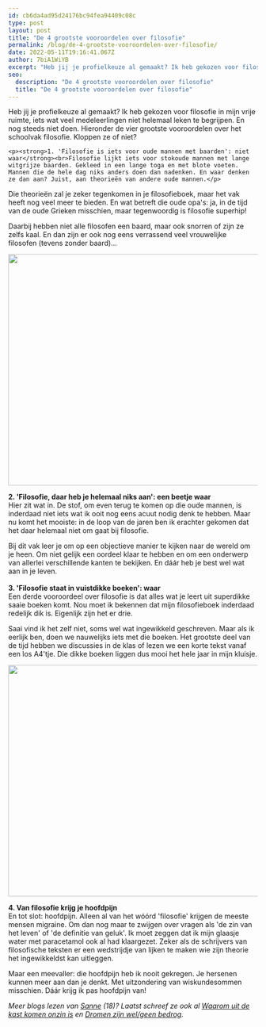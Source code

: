 ```yaml
---
id: cb6da4ad95d24176bc94fea94409c08c
type: post
layout: post
title: "De 4 grootste vooroordelen over filosofie"
permalink: /blog/de-4-grootste-vooroordelen-over-filosofie/
date: 2022-05-11T19:16:41.067Z
author: 7biA1WiYB
excerpt: "Heb jij je profielkeuze al gemaakt? Ik heb gekozen voor filosofie in mijn vrije ruimte, iets wat veel medeleerlingen niet helemaal leken te begrijpen. En nog steeds niet doen. Hieronder de vier grootste vooroordelen over het schoolvak filosofie. Kloppen ze of niet?   "
seo:
  description: "De 4 grootste vooroordelen over filosofie"
  title: "De 4 grootste vooroordelen over filosofie"
---
```

Heb jij je profielkeuze al gemaakt? Ik heb gekozen voor filosofie in mijn vrije ruimte, iets wat veel medeleerlingen niet helemaal leken te begrijpen. En nog steeds niet doen. Hieronder de vier grootste vooroordelen over het schoolvak filosofie. Kloppen ze of niet?   

    <p><strong>1. 'Filosofie is iets voor oude mannen met baarden': niet waar</strong><br>Filosofie lijkt iets voor stokoude mannen met lange witgrijze baarden. Gekleed in een lange toga en met blote voeten. Mannen die de hele dag niks anders doen dan nadenken. En waar denken ze dan aan? Juist, aan theorieën van andere oude mannen.</p>
<p>Die theorieën zal je zeker tegenkomen in je filosofieboek, maar het vak heeft nog veel meer te bieden. En wat betreft die oude opa's: ja, in de tijd van de oude Grieken misschien, maar tegenwoordig is filosofie superhip!</p>
<p>Daarbij hebben niet alle filosofen een baard, maar ook snorren of zijn ze zelfs kaal. En dan zijn er ook nog eens verrassend veel vrouwelijke filosofen (tevens zonder baard)...</p>
<p><div class="media media-element-container media-default"><div id="file-16076" class="file file-image file-image-jpeg">

        
  
  <div class="content">
    <img height="2848" width="4272" style="height: 467px; width: 700px;" class="media-element file-default" src="https://original.sevendays.nl/sites/default/files/IMG_2102.JPG" alt="">  </div>

  
</div>
</div>
<p><strong>2. 'Filosofie, daar heb je helemaal niks aan': een beetje waar</strong><br>Hier zit wat in. De stof, om even terug te komen op die oude mannen, is inderdaad niet iets wat ik ooit nog eens acuut nodig denk te hebben. Maar nu komt het mooiste: in de loop van de jaren ben ik erachter gekomen dat het daar helemaal niet om gaat bij filosofie.</p>
<p>Bij dit vak leer je om op een objectieve manier te kijken naar de wereld om je heen. Om niet gelijk een oordeel klaar te hebben en om een onderwerp van allerlei verschillende kanten te bekijken. En dáár heb je best wel wat aan in je leven. <br><br><strong>3. 'Filosofie staat in vuistdikke boeken': waar</strong><br>Een derde vooroordeel over filosofie is dat alles wat je leert uit superdikke saaie boeken komt. Nou moet ik bekennen dat mijn filosofieboek inderdaad redelijk dik is. Eigenlijk zijn het er drie.</p>
<p>Saai vind ik het zelf niet, soms wel wat ingewikkeld geschreven. Maar als ik eerlijk ben, doen we nauwelijks iets met die boeken. Het grootste deel van de tijd hebben we discussies in de klas of lezen we een korte tekst vanaf een los A4'tje. Die dikke boeken liggen dus mooi het hele jaar in mijn kluisje.</p>
<p><div class="media media-element-container media-default"><div id="file-16074" class="file file-image file-image-jpeg">

        
  
  <div class="content">
    <img height="2848" width="4272" style="height: 467px; width: 700px;" class="media-element file-default" src="https://original.sevendays.nl/sites/default/files/IMG_2139.JPG" alt="">  </div>

  
</div>
</div>
<p><strong>4. Van filosofie krijg je hoofdpijn</strong><br>En tot slot: hoofdpijn. Alleen al van het wóórd 'filosofie' krijgen de meeste mensen migraine. Om dan nog maar te zwijgen over vragen als 'de zin van het leven' of 'de definitie van geluk'. Ik moet zeggen dat ik mijn glaasje water met paracetamol ook al had klaargezet. Zeker als de schrijvers van filosofische teksten er een wedstrijdje van lijken te maken wie zijn theorie het ingewikkeldst kan uitleggen.</p>
<p>Maar een meevaller: die hoofdpijn heb ik nooit gekregen. Je hersenen kunnen meer aan dan je denkt. Met uitzondering van wiskundesommen misschien. Dáár krijg ik pas hoofdpijn van!</p>
<p><em>Meer blogs lezen van <a href="https://original.sevendays.nl/users/sanne-leferink">Sanne</a> (18)? Laatst schreef ze ook al <a href="https://original.sevendays.nl/blog/waarom-uit-de-kast-komen-onzin">Waarom uit de kast komen onzin is</a> en <a href="https://original.sevendays.nl/blog/dromen-zijn-welgeen-bedrog">Dromen zijn wel/geen bedrog</a>.</em></p>  
